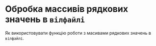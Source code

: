 # Обробка массивів рядкових значень в <code>вілфайлі</code>

Як використовувати функцію роботи з масивами рядкових значень в <code>вілфайлі</code>.